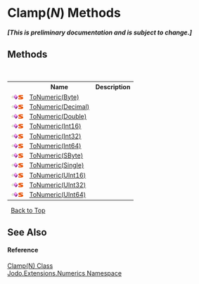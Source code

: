 # Clamp(*N*) Methods
 _**\[This is preliminary documentation and is subject to change.\]**_


## Methods
&nbsp;<table><tr><th></th><th>Name</th><th>Description</th></tr><tr><td>![Public method](media/pubmethod.gif "Public method")![Static member](media/static.gif "Static member")</td><td><a href="M_Jodo_Extensions_Numerics_Clamp_1_ToNumeric">ToNumeric(Byte)</a></td><td /></tr><tr><td>![Public method](media/pubmethod.gif "Public method")![Static member](media/static.gif "Static member")</td><td><a href="M_Jodo_Extensions_Numerics_Clamp_1_ToNumeric_1">ToNumeric(Decimal)</a></td><td /></tr><tr><td>![Public method](media/pubmethod.gif "Public method")![Static member](media/static.gif "Static member")</td><td><a href="M_Jodo_Extensions_Numerics_Clamp_1_ToNumeric_2">ToNumeric(Double)</a></td><td /></tr><tr><td>![Public method](media/pubmethod.gif "Public method")![Static member](media/static.gif "Static member")</td><td><a href="M_Jodo_Extensions_Numerics_Clamp_1_ToNumeric_3">ToNumeric(Int16)</a></td><td /></tr><tr><td>![Public method](media/pubmethod.gif "Public method")![Static member](media/static.gif "Static member")</td><td><a href="M_Jodo_Extensions_Numerics_Clamp_1_ToNumeric_4">ToNumeric(Int32)</a></td><td /></tr><tr><td>![Public method](media/pubmethod.gif "Public method")![Static member](media/static.gif "Static member")</td><td><a href="M_Jodo_Extensions_Numerics_Clamp_1_ToNumeric_5">ToNumeric(Int64)</a></td><td /></tr><tr><td>![Public method](media/pubmethod.gif "Public method")![Static member](media/static.gif "Static member")</td><td><a href="M_Jodo_Extensions_Numerics_Clamp_1_ToNumeric_6">ToNumeric(SByte)</a></td><td /></tr><tr><td>![Public method](media/pubmethod.gif "Public method")![Static member](media/static.gif "Static member")</td><td><a href="M_Jodo_Extensions_Numerics_Clamp_1_ToNumeric_7">ToNumeric(Single)</a></td><td /></tr><tr><td>![Public method](media/pubmethod.gif "Public method")![Static member](media/static.gif "Static member")</td><td><a href="M_Jodo_Extensions_Numerics_Clamp_1_ToNumeric_8">ToNumeric(UInt16)</a></td><td /></tr><tr><td>![Public method](media/pubmethod.gif "Public method")![Static member](media/static.gif "Static member")</td><td><a href="M_Jodo_Extensions_Numerics_Clamp_1_ToNumeric_9">ToNumeric(UInt32)</a></td><td /></tr><tr><td>![Public method](media/pubmethod.gif "Public method")![Static member](media/static.gif "Static member")</td><td><a href="M_Jodo_Extensions_Numerics_Clamp_1_ToNumeric_10">ToNumeric(UInt64)</a></td><td /></tr></table>&nbsp;
<a href="#clamp(*n*)-methods">Back to Top</a>

## See Also


#### Reference
<a href="T_Jodo_Extensions_Numerics_Clamp_1">Clamp(N) Class</a><br /><a href="N_Jodo_Extensions_Numerics">Jodo.Extensions.Numerics Namespace</a><br />